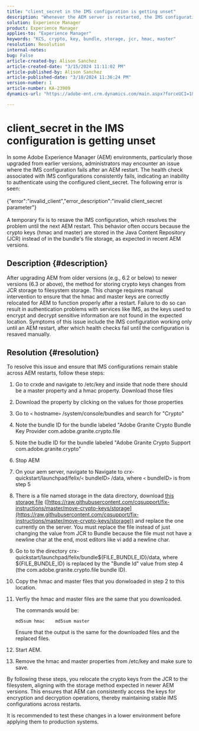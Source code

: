 ```yaml
---
title: "client_secret in the IMS configuration is getting unset"
description: "Whenever the AEM server is restarted, the IMS configuration will stop working and the user has to go into the configuration and resave it."
solution: Experience Manager
product: Experience Manager
applies-to: "Experience Manager"
keywords: "KCS, crypto, key, bundle, storage, jcr, hmac, master"
resolution: Resolution
internal-notes: 
bug: False
article-created-by: Alison Sanchez
article-created-date: "3/15/2024 11:11:02 PM"
article-published-by: Alison Sanchez
article-published-date: "3/18/2024 11:36:24 PM"
version-number: 1
article-number: KA-23909
dynamics-url: "https://adobe-ent.crm.dynamics.com/main.aspx?forceUCI=1&pagetype=entityrecord&etn=knowledgearticle&id=10374947-21e3-ee11-904c-6045bd006b25"

---
```

# client_secret in the IMS configuration is getting unset


In some Adobe Experience Manager (AEM) environments, particularly those upgraded from earlier versions, administrators may encounter an issue where the IMS configuration fails after an AEM restart. The health check associated with IMS configurations consistently fails, indicating an inability to authenticate using the configured client_secret. The following error is seen:
<br><br>{"error":"invalid_client","error_description":"invalid client_secret parameter"}<br><br>
A temporary fix is to resave the IMS configuration, which resolves the problem until the next AEM restart. This behavior often occurs because the crypto keys (hmac and master) are stored in the Java Content Repository (JCR) instead of in the bundle's file storage, as expected in recent AEM versions.

## Description {#description}


After upgrading AEM from older versions (e.g., 6.2 or below) to newer versions (6.3 or above), the method for storing crypto keys changes from JCR storage to filesystem storage. This change requires manual intervention to ensure that the hmac and master keys are correctly relocated for AEM to function properly after a restart. Failure to do so can result in authentication problems with services like IMS, as the keys used to encrypt and decrypt sensitive information are not found in the expected location. Symptoms of this issue include the IMS configuration working only until an AEM restart, after which health checks fail until the configuration is resaved manually.


## Resolution {#resolution}


To resolve this issue and ensure that IMS configurations remain stable across AEM restarts, follow these steps:

1. Go to crxde and navigate to /etc/key and inside that node there should be a master property and a hmac property. Download those files
2. Download the property by clicking on the values for those properties
3. Go to `<` hostname`>` /system/console/bundles and search for "Crypto"
4. Note the bundle ID for the bundle labeled "Adobe Granite Crypto Bundle Key Provider com.adobe.granite.crypto.file
5. Note the budle ID for the bundle labeled "Adobe Granite Crypto Support com.adobe.granite.crypto"
6. Stop AEM
7. On your aem server, navigate to Navigate to crx-quickstart/launchpad/felix/`<` bundleID`>` /data, where `<` bundleID`>`  is from step 5
8. There is a file named storage in the data directory, download [this storage file](https://raw.githubusercontent.com/cqsupport/fix-instructions/master/move-crypto-keys/storage) ([https://raw.githubusercontent.com/cqsupport/fix-instructions/master/move-crypto-keys/storage](https://raw.githubusercontent.com/cqsupport/fix-instructions/master/move-crypto-keys/storage)) and replace the one currently on the server. You must replace the file instead of just changing the value from JCR to Bundle because the file must not have a newline char at the end, most editors like vi add a newline char.
9. Go to to the directory crx-quickstart/launchpad/felix/bundle${FILE_BUNDLE_ID}/data, where ${FILE_BUNDLE_ID} is replaced by the "Bundle Id" value from step 4 (the com.adobe.granite.crypto.file bundle ID).
10. Copy the hmac and master files that you donwloaded in step 2 to this location.
11. Verfiy the hmac and master files are the same that you downloaded.

    The commands would be:

    


    ```
    md5sum hmac    md5sum master
    ```



    Ensure that the output is the same for the downloaded files and the replaced files.
12. Start AEM.
13. Remove the hmac and master properties from /etc/key and make sure to save.


By following these steps, you relocate the crypto keys from the JCR to the filesystem, aligning with the storage method expected in newer AEM versions. This ensures that AEM can consistently access the keys for encryption and decryption operations, thereby maintaining stable IMS configurations across restarts.

It is recommended to test these changes in a lower environment before applying them to production systems.
